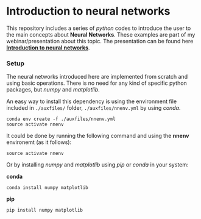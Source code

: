 # Introduction to neural networks

This repository includes a series of *python* codes to introduce the user to the main concepts about **Neural Networks**.
These examples are part of my webinar/presentation about this topic. The presentation can be found here [**Introduction to neural networks**](https://jamaltoutouh.github.io/communication/introduction-neural-networks/).

### Setup
The neural networks introduced here are implemented from scratch and using basic operations. There is no need for any kind of specific python packages, but *numpy* and *matplotlib*.

An easy way to install this dependency is using the environment file included in ``./auxfiles/`` folder, ``./auxfiles/nnenv.yml`` by using *conda*.

```
conda env create -f ./auxfiles/nnenv.yml
source activate nnenv
```

It could be done by running the following command and using the **nnenv** environemt (as it follows):
```
source activate nnenv
```

Or by installing  *numpy* and *matplotlib* using *pip* or *conda* in your system:

**conda**
```
conda install numpy matplotlib
```
**pip**
```
pip install numpy matplotlib
```


